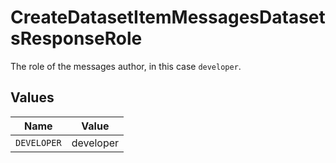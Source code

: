 # CreateDatasetItemMessagesDatasetsResponseRole

The role of the messages author, in this case  `developer`.


## Values

| Name        | Value       |
| ----------- | ----------- |
| `DEVELOPER` | developer   |